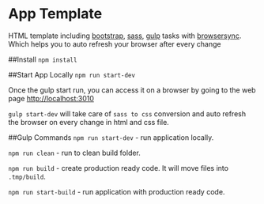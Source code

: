 # App Template
HTML template including [bootstrap](http://getbootstrap.com/), [sass](http://sass-lang.com/guide), [gulp](http://gulpjs.com/) tasks with [browsersync](http://www.browsersync.io/). Which helps you to auto refresh your browser after every change

##Install
`npm install`


##Start App Locally
`npm run start-dev`

Once the gulp start run, you can access it on a browser by going to the web page [http://localhost:3010](http://localhost:3010)

`gulp start-dev` will take care of `sass to css` conversion and auto refresh the browser on every change in html and css file.


##Gulp Commands
`npm run start-dev` - run application locally.

`npm run clean` - run to clean build folder.

`npm run build` - create production ready code. It will move files into `.tmp/build`.

`npm run start-build` - run application with production ready code.

